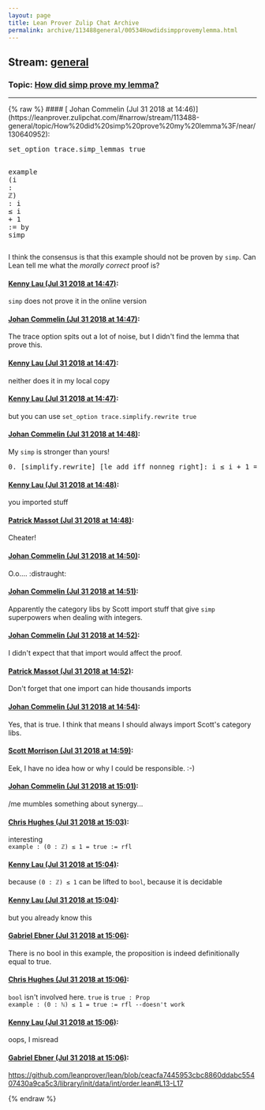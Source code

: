 ```yaml
---
layout: page
title: Lean Prover Zulip Chat Archive 
permalink: archive/113488general/00534Howdidsimpprovemylemma.html
---
```


## Stream: [general](https://leanprover-community.github.io/archive/113488general/index.html)
### Topic: [How did simp prove my lemma?](https://leanprover-community.github.io/archive/113488general/00534Howdidsimpprovemylemma.html)

---

<base href="https://leanprover.zulipchat.com">
{% raw %}
#### [ Johan Commelin (Jul 31 2018 at 14:46)](https://leanprover.zulipchat.com/#narrow/stream/113488-general/topic/How%20did%20simp%20prove%20my%20lemma%3F/near/130640952):
<div class="codehilite"><pre><span></span><span class="kn">set_option</span> <span class="n">trace</span><span class="bp">.</span><span class="n">simp_lemmas</span> <span class="n">true</span>

<span class="kn">example</span> <span class="o">(</span><span class="n">i</span> <span class="o">:</span> <span class="bp">ℤ</span><span class="o">)</span> <span class="o">:</span> <span class="n">i</span> <span class="bp">≤</span> <span class="n">i</span> <span class="bp">+</span> <span class="mi">1</span> <span class="o">:=</span> <span class="k">by</span> <span class="n">simp</span>
</pre></div>


<p>I think the consensus is that this example should not be proven by <code>simp</code>. Can Lean tell me what the <em>morally correct</em> proof is?</p>

#### [ Kenny Lau (Jul 31 2018 at 14:47)](https://leanprover.zulipchat.com/#narrow/stream/113488-general/topic/How%20did%20simp%20prove%20my%20lemma%3F/near/130640973):
<p><code>simp</code> does not prove it in the online version</p>

#### [ Johan Commelin (Jul 31 2018 at 14:47)](https://leanprover.zulipchat.com/#narrow/stream/113488-general/topic/How%20did%20simp%20prove%20my%20lemma%3F/near/130640979):
<p>The trace option spits out a lot of noise, but I didn't find the lemma that prove this.</p>

#### [ Kenny Lau (Jul 31 2018 at 14:47)](https://leanprover.zulipchat.com/#narrow/stream/113488-general/topic/How%20did%20simp%20prove%20my%20lemma%3F/near/130640991):
<p>neither does it in my local copy</p>

#### [ Kenny Lau (Jul 31 2018 at 14:47)](https://leanprover.zulipchat.com/#narrow/stream/113488-general/topic/How%20did%20simp%20prove%20my%20lemma%3F/near/130640993):
<p>but you can use <code>set_option trace.simplify.rewrite true</code></p>

#### [ Johan Commelin (Jul 31 2018 at 14:48)](https://leanprover.zulipchat.com/#narrow/stream/113488-general/topic/How%20did%20simp%20prove%20my%20lemma%3F/near/130641048):
<p>My <code>simp</code> is stronger than yours!</p>
<div class="codehilite"><pre><span></span>0. [simplify.rewrite] [le_add_iff_nonneg_right]: i ≤ i + 1 ==&gt; 0 ≤ 1
</pre></div>

#### [ Kenny Lau (Jul 31 2018 at 14:48)](https://leanprover.zulipchat.com/#narrow/stream/113488-general/topic/How%20did%20simp%20prove%20my%20lemma%3F/near/130641052):
<p>you imported stuff</p>

#### [ Patrick Massot (Jul 31 2018 at 14:48)](https://leanprover.zulipchat.com/#narrow/stream/113488-general/topic/How%20did%20simp%20prove%20my%20lemma%3F/near/130641056):
<p>Cheater!</p>

#### [ Johan Commelin (Jul 31 2018 at 14:50)](https://leanprover.zulipchat.com/#narrow/stream/113488-general/topic/How%20did%20simp%20prove%20my%20lemma%3F/near/130641165):
<p>O.o.... <span class="emoji emoji-1f629" title="distraught">:distraught:</span></p>

#### [ Johan Commelin (Jul 31 2018 at 14:51)](https://leanprover.zulipchat.com/#narrow/stream/113488-general/topic/How%20did%20simp%20prove%20my%20lemma%3F/near/130641187):
<p>Apparently the category libs by Scott import stuff that give <code>simp</code> superpowers when dealing with integers.</p>

#### [ Johan Commelin (Jul 31 2018 at 14:52)](https://leanprover.zulipchat.com/#narrow/stream/113488-general/topic/How%20did%20simp%20prove%20my%20lemma%3F/near/130641248):
<p>I didn't expect that that import would affect the proof.</p>

#### [ Patrick Massot (Jul 31 2018 at 14:52)](https://leanprover.zulipchat.com/#narrow/stream/113488-general/topic/How%20did%20simp%20prove%20my%20lemma%3F/near/130641265):
<p>Don't forget that one import can hide thousands imports</p>

#### [ Johan Commelin (Jul 31 2018 at 14:54)](https://leanprover.zulipchat.com/#narrow/stream/113488-general/topic/How%20did%20simp%20prove%20my%20lemma%3F/near/130641352):
<p>Yes, that is true. I think that means I should always import Scott's category libs.</p>

#### [ Scott Morrison (Jul 31 2018 at 14:59)](https://leanprover.zulipchat.com/#narrow/stream/113488-general/topic/How%20did%20simp%20prove%20my%20lemma%3F/near/130641543):
<p>Eek, I have no idea how or why I could be responsible. :-)</p>

#### [ Johan Commelin (Jul 31 2018 at 15:01)](https://leanprover.zulipchat.com/#narrow/stream/113488-general/topic/How%20did%20simp%20prove%20my%20lemma%3F/near/130641639):
<p>/me mumbles something about synergy...</p>

#### [ Chris Hughes (Jul 31 2018 at 15:03)](https://leanprover.zulipchat.com/#narrow/stream/113488-general/topic/How%20did%20simp%20prove%20my%20lemma%3F/near/130641738):
<p>interesting<br>
<code>example : (0 : ℤ) ≤ 1 = true := rfl</code></p>

#### [ Kenny Lau (Jul 31 2018 at 15:04)](https://leanprover.zulipchat.com/#narrow/stream/113488-general/topic/How%20did%20simp%20prove%20my%20lemma%3F/near/130641790):
<p>because <code>(0 : ℤ) ≤ 1</code> can be lifted to <code>bool</code>, because it is decidable</p>

#### [ Kenny Lau (Jul 31 2018 at 15:04)](https://leanprover.zulipchat.com/#narrow/stream/113488-general/topic/How%20did%20simp%20prove%20my%20lemma%3F/near/130641797):
<p>but you already know this</p>

#### [ Gabriel Ebner (Jul 31 2018 at 15:06)](https://leanprover.zulipchat.com/#narrow/stream/113488-general/topic/How%20did%20simp%20prove%20my%20lemma%3F/near/130641839):
<p>There is no bool in this example, the proposition is indeed definitionally equal to true.</p>

#### [ Chris Hughes (Jul 31 2018 at 15:06)](https://leanprover.zulipchat.com/#narrow/stream/113488-general/topic/How%20did%20simp%20prove%20my%20lemma%3F/near/130641857):
<p><code>bool</code> isn't involved here. <code>true</code> is <code>true : Prop</code><br>
<code>example : (0 : ℕ) ≤ 1 = true := rfl --doesn't work</code></p>

#### [ Kenny Lau (Jul 31 2018 at 15:06)](https://leanprover.zulipchat.com/#narrow/stream/113488-general/topic/How%20did%20simp%20prove%20my%20lemma%3F/near/130641891):
<p>oops, I misread</p>

#### [ Gabriel Ebner (Jul 31 2018 at 15:06)](https://leanprover.zulipchat.com/#narrow/stream/113488-general/topic/How%20did%20simp%20prove%20my%20lemma%3F/near/130641897):
<p><a href="https://github.com/leanprover/lean/blob/ceacfa7445953cbc8860ddabc55407430a9ca5c3/library/init/data/int/order.lean#L13-L17" target="_blank" title="https://github.com/leanprover/lean/blob/ceacfa7445953cbc8860ddabc55407430a9ca5c3/library/init/data/int/order.lean#L13-L17">https://github.com/leanprover/lean/blob/ceacfa7445953cbc8860ddabc55407430a9ca5c3/library/init/data/int/order.lean#L13-L17</a></p>


{% endraw %}

